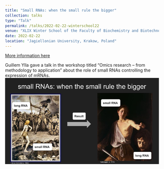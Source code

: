 ```yaml
---
title: "Small RNAs: when the small rule the bigger"
collection: talks
type: "Talk"
permalink: /talks/2022-02-22-winterschool22
venue: "XLIX Winter School of the Faculty of Biochemistry and Biotechnology at the Jagiellonian University."
date: 2022-02-22
location: "Jagiellonian University, Krakow, Poland"
---
```


[More information here](https://winterschool.wbbib.uj.edu.pl/en_GB/)

Guillem Ylla gave a talk in the workshop titled “Omics research – from methodology to application” about the role of small RNAs controlling the expression of mRNAs. ![](WBBiB_Winter_School_2022_slide2.jpg)
